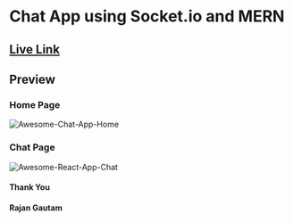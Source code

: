 # Chat App using Socket.io and MERN

## [Live Link](https://rgautam320-mern-socket.netlify.app)

## Preview

### Home Page

![Awesome-Chat-App-Home](https://user-images.githubusercontent.com/71542496/137687478-99385830-159b-41d0-9f65-16a61de14255.png)

### Chat Page

![Awesome-React-App-Chat](https://user-images.githubusercontent.com/71542496/137687682-61177fdf-0e06-4bfc-a490-5a411bd6e40c.png)

#### Thank You

#### Rajan Gautam

